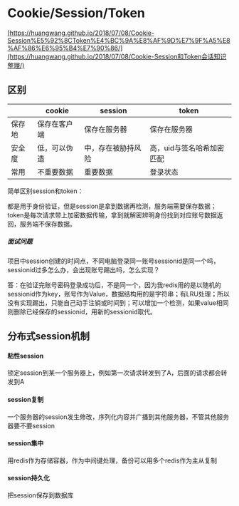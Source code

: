 # Cookie/Session/Token

  [https://huangwang.github.io/2018/07/08/Cookie-Session%E5%92%8CToken%E4%BC%9A%E8%AF%9D%E7%9F%A5%E8%AF%86%E6%95%B4%E7%90%86/](https://huangwang.github.io/2018/07/08/Cookie-Session和Token会话知识整理/) 

## 区别

|        | cookie       | session            | token                     |
| ------ | ------------ | ------------------ | ------------------------- |
| 保存地 | 保存在客户端 | 保存在服务器       | 保存在服务器              |
| 安全度 | 低，可以伪造 | 中，存在被胁持风险 | 高，uid与签名哈希加密匹配 |
| 常用   | 不重要数据   | 重要数据           | 登录状态                  |

简单区别session和token：

都是用于身份验证，但是session是拿到数据再检测，服务端需要保存数据；token是每次请求带上加密数据传输，拿到就解密辨明身份找到对应账号数据返回，服务端不保存数据。

##### 面试问题

项目中session创建的时间点，不同电脑登录同一账号sessionid是同一个吗，sessionid过多怎么办，会出现账号踢出吗，怎么实现？

答：在验证完账号密码登录成功后，不是同一个，因为我redis用的是以随机的sessionid作为key，账号作为Value，数据结构用的是字符串；有LRU处理；所以没有实现踢出，只能自己动手注销或时间到；可以增加一个检测，如果value相同则删除已经保存的sessionid，用新的sessionid取代。

## 分布式session机制

#### 粘性session

锁定session到某一个服务器上，例如第一次请求转发到了A，后面的请求都会转发到A

#### session复制

一个服务器的session发生修改，序列化内容并广播到其他服务器，不管其他服务器要不要session

#### session集中

用redis作为存储容器，作为中间键处理，备份可以用多个redis作为主从复制

#### session持久化

把session保存到数据库



